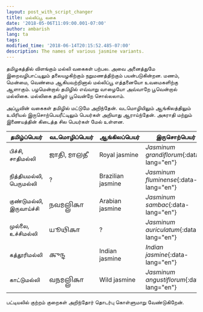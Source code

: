 ```yaml
---
layout: post_with_script_changer
title: மல்லிப்பூ வகை
date: '2018-05-06T11:09:00.001-07:00'
author: ambarish
lang: ta
tags: 
modified_time: '2018-06-14T20:15:52.485-07:00'
description: The names of various jasmine variants.
---
```

தமிழகத்தில் விளங்கும் மல்லி வகைகள் பற்பல. அவை அனைத்துமே இறைவழிபாட்டிலும் தலையழகிற்கும் நறுமணத்திற்கும் பயன்படுகின்றன. மணம், மென்மை, வெண்மை ஆகியவற்றினால் மல்லிப்பூ எத்தனையோ உவமைகளிற்கு ஆளாகும். பழமென்றால் தமிழில் எவ்வாறு வாழையோ அவ்வாறே பூவென்றால் மல்லிகை. மல்லிகை தமிழர் பூவென்றே சொல்லலாம்.

அப்பூவின் வகைகள் தமிழில் மட்டுமே அறிந்தேன். வடமொழியிலும் ஆங்கிலத்திலும் உயிரியல் இருசொற்பெயரீட்டிலும் பெயர்கள் அறியாது ஆராய்ந்தேன். அகராதி மற்றும் இணையத்தின் கிடைத்த சில பெயர்கள் மேல் உள்ளன.

| தமிழ்ப்பெயர் | வடமொழிப்பெயர் | ஆங்கிலப்பெயர் | இருசொற்பெயர் |
|---|---|---|---|
| பிச்சி, சாதிமல்லி | <span data-lang="sa">𑌜𑌾𑌤𑌿, 𑌮𑌾𑌲𑌤𑍀</span> | <span data-lang="en">Royal jasmine</span> | *Jasminum grandiflorum*{:data-lang="en"} |
| நித்தியமல்லி, பெருமல்லி | ? | <span data-lang="en">Brazilian jasmine</span> | *Jasminum fluminense*{:data-lang="en"} |
| குண்டுமல்லி, இருவாய்ச்சி | <span data-lang="sa">𑌨𑌵𑌮𑌲𑍍𑌲𑌿𑌕𑌾</span> | <span data-lang="en">Arabian jasmine</span> | *Jasminum sambac*{:data-lang="en"} |
| முல்லை, உச்சிமல்லி | <span data-lang="sa">𑌯𑍂𑌥𑌿𑌕𑌾</span> | ? | *Jasminum auriculatum*{:data-lang="en"} |
| கத்தூரிமல்லி | <span data-lang="sa">𑌕𑍁𑌨𑍍𑌦</span> | <span data-lang="en">Indian jasmine</span> | *Indian jasmine*{:data-lang="en"} |
| காட்டுமல்லி | <span data-lang="sa">𑌵𑌨𑌮𑌲𑍍𑌲𑌿𑌕𑌾</span> | <span data-lang="en">Wild jasmine </span>| *Jasminum angustiflorum*{:data-lang="en"} |

பட்டியலில் குற்றம் குறைகள் அறிந்தோர் தொடர்பு கொள்ளுமாறு வேண்டுகிறேன்.
